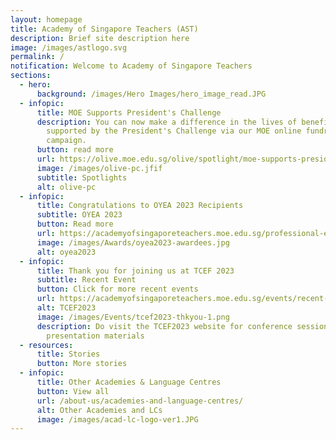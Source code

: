 ```yaml
---
layout: homepage
title: Academy of Singapore Teachers (AST)
description: Brief site description here
image: /images/astlogo.svg
permalink: /
notification: Welcome to Academy of Singapore Teachers
sections:
  - hero:
      background: /images/Hero Images/hero_image_read.JPG
  - infopic:
      title: MOE Supports President's Challenge
      description: You can now make a difference in the lives of beneficiaries
        supported by the President's Challenge via our MOE online fundraising
        campaign.
      button: read more
      url: https://olive.moe.edu.sg/olive/spotlight/moe-supports-presidents-challenge-2023/
      image: /images/olive-pc.jfif
      subtitle: Spotlights
      alt: olive-pc
  - infopic:
      title: Congratulations to OYEA 2023 Recipients
      subtitle: OYEA 2023
      button: Read more
      url: https://academyofsingaporeteachers.moe.edu.sg/professional-excellence/oyea/recipients-and-finalists/
      image: /images/Awards/oyea2023-awardees.jpg
      alt: oyea2023
  - infopic:
      title: Thank you for joining us at TCEF 2023
      subtitle: Recent Event
      button: Click for more recent events
      url: https://academyofsingaporeteachers.moe.edu.sg/events/recent-events
      alt: TCEF2023
      image: /images/Events/tcef2023-thkyou-1.png
      description: Do visit the TCEF2023 website for conference session recordings and
        presentation materials
  - resources:
      title: Stories
      button: More stories
  - infopic:
      title: Other Academies & Language Centres
      button: View all
      url: /about-us/academies-and-language-centres/
      alt: Other Academies and LCs
      image: /images/acad-lc-logo-ver1.JPG
---
```

